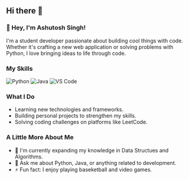 ## Hi there 👋


### 👋 Hey, I'm Ashutosh Singh!

I'm a student developer passionate about building cool things with code. Whether it's crafting a new web application or solving problems with Python, I love bringing ideas to life through code.


### My Skills

![Python](https://img.shields.io/badge/-Python-3776AB?style=flat&logo=python&logoColor=white)
![Java](https://img.shields.io/badge/-Java-007396?style=flat&logo=openjdk&logoColor=white)
![VS Code](https://img.shields.io/badge/-VSCode-007ACC?style=flat&logo=visual-studio-code&logoColor=white)




### What I Do

-   Learning new technologies and frameworks.
-   Building personal projects to strengthen my skills.
-   Solving coding challenges on platforms like LeetCode.

### A Little More About Me

-   🌱 I'm currently expanding my knowledge in Data Structues and Algorithms.
-   💬 Ask me about Python, Java, or anything related to development.
-   ⚡ Fun fact: I enjoy playing baseketball and video games.

<!--
**ashutosh-exe/ashutosh-exe** is a ✨ _special_ ✨ repository because its `README.md` (this file) appears on your GitHub profile.

Here are some ideas to get you started:

- 🔭 I’m currently working on ...
- 🌱 I’m currently learning ...
- 👯 I’m looking to collaborate on ...
- 🤔 I’m looking for help with ...
- 💬 Ask me about ...
- 📫 How to reach me: ...
- 😄 Pronouns: ...
- ⚡ Fun fact: ...
-->
